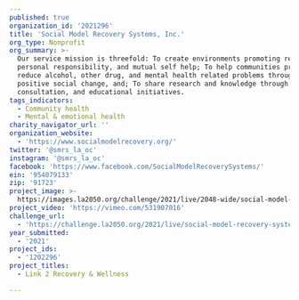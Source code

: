 ```yaml
---
published: true
organization_id: '2021296'
title: 'Social Model Recovery Systems, Inc.'
org_type: Nonprofit
org_summary: >-
  Our service mission is threefold: To create environments promoting recovery,
  personal responsibility, and mutual self help; To help communities prevent and
  reduce alcohol, other drug, and mental health related problems through
  positive social change, and; To share research and knowledge through training,
  consultation, and educational initiatives.
tags_indicators:
  - Community health
  - Mental & emotional health
charity_navigator_url: ''
organization_website:
  - 'https://www.socialmodelrecovery.org/'
twitter: '@smrs_la_oc'
instagram: '@smrs_la_oc'
facebook: 'https://www.facebook.com/SocialModelRecoverySystems/'
ein: '954079133'
zip: '91723'
project_image: >-
  https://images.la2050.org/challenge/2021/live/2048-wide/social-model-recovery-systems-inc.jpg
project_video: 'https://vimeo.com/531907016'
challenge_url:
  - 'https://challenge.la2050.org/2021/live/social-model-recovery-systems-inc/'
year_submitted:
  - '2021'
project_ids:
  - '1202296'
project_titles:
  - Link 2 Recovery & Wellness

---
```

